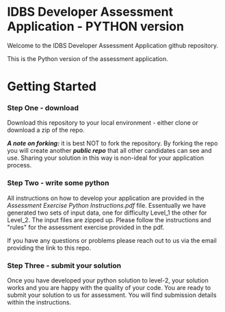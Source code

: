 # IDBS Developer Assessment Application - PYTHON version

Welcome to the IDBS Developer Assessment Application github repository.

This is the Python version of the assessment application.

# Getting Started

### Step One - download
Download this repository to your local environment - either clone or download a zip of the repo.

***A note on forking:*** it is best NOT to fork the repository. By forking the repo you will create another ***public repo*** that all other candidates can see and use. Sharing your solution in this way is non-ideal for your application process.

### Step Two - write some python
All instructions on how to develop your application are provided in the *Assessment Exercise Python Instructions.pdf* file. Essentually we have generated two sets of input data, one for difficulty Level_1 the other for Level_2. The input files are zipped up. Please follow the instructions and "rules" for the assessment exercise provided in the pdf.

If you have any questions or problems please reach out to us via the email providing the link to this repo.


### Step Three - submit your solution
Once you have developed your python solution to level-2, your solution works and you are happy with the quality of your code. You are ready to submit your solution to us for assessment. You will find submission details within the instructions. 





